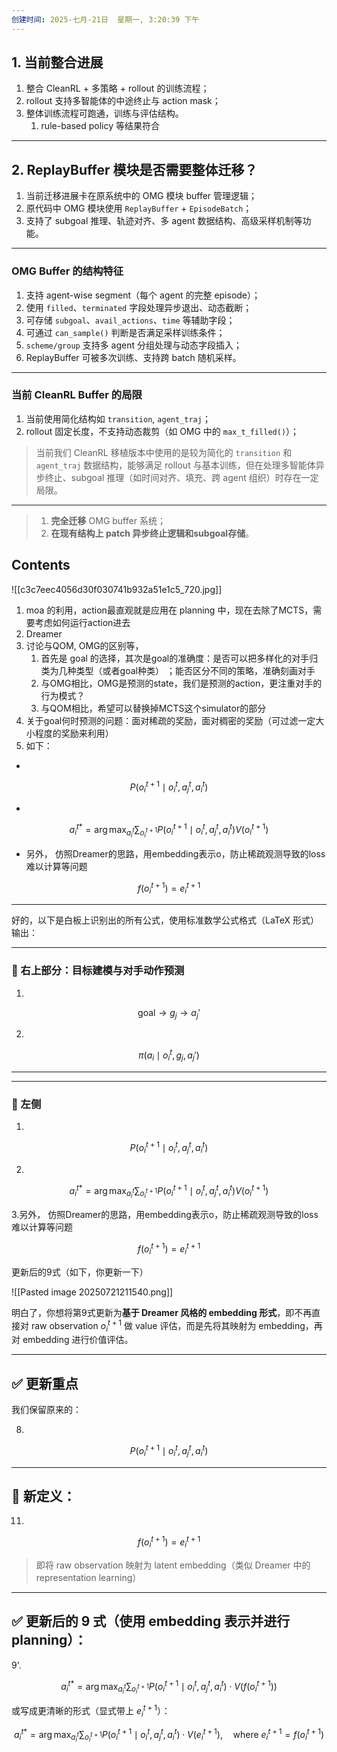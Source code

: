 ```yaml
---
创建时间: 2025-七月-21日  星期一, 3:20:39 下午
---
```


## 1. 当前整合进展

1. 整合 CleanRL + 多策略  +  rollout 的训练流程；
2.  rollout 支持多智能体的中途终止与 action mask；
3. 整体训练流程可跑通，训练与评估结构。
	1. rule-based policy 等结果符合

---

## 2. ReplayBuffer 模块是否需要整体迁移？

1. 当前迁移进展卡在原系统中的 OMG 模块 buffer 管理逻辑；
2. 原代码中 OMG 模块使用 `ReplayBuffer` + `EpisodeBatch`；
3. 支持了 subgoal 推理、轨迹对齐、多 agent 数据结构、高级采样机制等功能。

---

### OMG Buffer 的结构特征

1. 支持 agent-wise segment（每个 agent 的完整 episode）；
2. 使用 `filled`、`terminated` 字段处理异步退出、动态截断；
3. 可存储 `subgoal`、`avail_actions`、`time` 等辅助字段；
4. 可通过 `can_sample()` 判断是否满足采样训练条件；
5. `scheme/group` 支持多 agent 分组处理与动态字段插入；
6. ReplayBuffer 可被多次训练、支持跨 batch 随机采样。


---

### 当前 CleanRL Buffer 的局限

1. 当前使用简化结构如 `transition`, `agent_traj`；
2. rollout 固定长度，不支持动态裁剪（如 OMG 中的 `max_t_filled()`）；

> 当前我们 CleanRL 移植版本中使用的是较为简化的 `transition` 和 `agent_traj` 数据结构，能够满足 rollout 与基本训练，但在处理多智能体异步终止、subgoal 推理（如时间对齐、填充、跨 agent 组织）时存在一定局限。

---


> 1. **完全迁移** OMG buffer 系统；
> 2. **在现有结构上 patch 异步终止逻辑和subgoal存储**。





## Contents
![[c3c7eec4056d30f030741b932a51e1c5_720.jpg]]

1. moa 的利用，action最直观就是应用在 planning 中，现在去除了MCTS，需要考虑如何运行action进去
2. Dreamer
3. 讨论与QOM, OMG的区别等，
	1. 首先是 goal 的选择，其次是goal的准确度：是否可以把多样化的对手归类为几种类型（或者goal种类） ；能否区分不同的策略，准确刻画对手
	2. 与OMG相比，OMG是预测的state，我们是预测的action，更注重对手的行为模式？
	3. 与QOM相比，希望可以替换掉MCTS这个simulator的部分
4. 关于goal何时预测的问题：面对稀疏的奖励，面对稠密的奖励（可过滤一定大小程度的奖励来利用）
5. 如下：

- 

$$
P(o_i^{t+1} \mid o_i^t, a_j^t, a_i^t)
$$

- 

$$
a_i^{t*} = \arg\max_{a_{i}^{t}} \sum_{o_i^{t+1}} P(o_i^{t+1} \mid o_i^t, a_j^t, a_i^t)V(o_{i}^{t+1})
$$



- 另外， 仿照Dreamer的思路，用embedding表示o，防止稀疏观测导致的loss难以计算等问题

$$
f(o_{i}^{t+1}) = e_{i}^{t+1}
$$



---




好的，以下是白板上识别出的所有公式，使用标准数学公式格式（LaTeX 形式）输出：

---

### 🧩 右上部分：目标建模与对手动作预测

1.

$$
\text{goal} \rightarrow g_{j} \rightarrow a_j'
$$

2.

$$
\pi(a_i \mid o_i^t, g_{j},a_{j}')
$$


---

---

### 🧩 左侧

1.

$$
P(o_i^{t+1} \mid o_i^t, a_j^t, a_i^t)
$$

2.

$$
a_i^{t*} = \arg\max_{a_{i}^{t}} \sum_{o_i^{t+1}} P(o_i^{t+1} \mid o_i^t, a_j^t, a_i^t)V(o_{i}^{t+1})
$$



3.另外， 仿照Dreamer的思路，用embedding表示o，防止稀疏观测导致的loss难以计算等问题

$$
f(o_{i}^{t+1}) = e_{i}^{t+1}
$$




更新后的9式（如下，你更新一下）


![[Pasted image 20250721211540.png]]




明白了，你想将第9式更新为**基于 Dreamer 风格的 embedding 形式**，即不再直接对 raw observation $o_i^{t+1}$ 做 value 评估，而是先将其映射为 embedding，再对 embedding 进行价值评估。

---

## ✅ 更新重点

我们保留原来的：

8.

$$
P(o_i^{t+1} \mid o_i^t, a_j^t, a_i^t)
$$

---

## 🔄 新定义：

11.

$$
f(o_i^{t+1}) = e_i^{t+1}
$$

> 即将 raw observation 映射为 latent embedding（类似 Dreamer 中的 representation learning）

---

## ✅ 更新后的 9 式（使用 embedding 表示并进行 planning）：

9'.

$$
a_i^{t*} = \arg\max_{a_i^t} \sum_{o_i^{t+1}} P(o_i^{t+1} \mid o_i^t, a_j^t, a_i^t) \cdot V(f(o_i^{t+1}))
$$

或写成更清晰的形式（显式带上 $e_i^{t+1}$）：

$$
a_i^{t*} = \arg\max_{a_i^t} \sum_{o_i^{t+1}} P(o_i^{t+1} \mid o_i^t, a_j^t, a_i^t) \cdot V(e_i^{t+1}), \quad \text{where } e_i^{t+1} = f(o_i^{t+1})
$$
